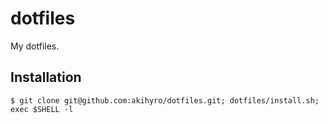 dotfiles
========

My dotfiles.

Installation
------------

```
$ git clone git@github.com:akihyro/dotfiles.git; dotfiles/install.sh; exec $SHELL -l
```
